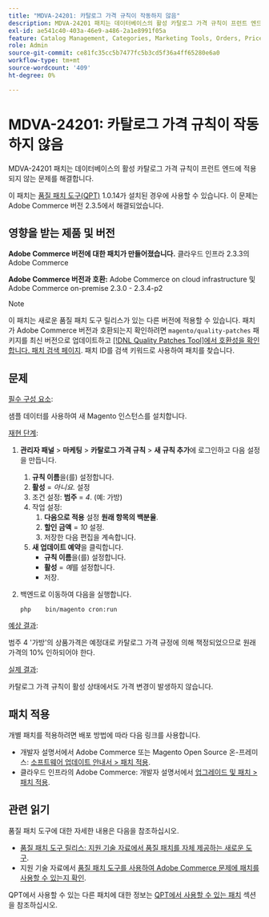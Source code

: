 ```yaml
---
title: "MDVA-24201: 카탈로그 가격 규칙이 작동하지 않음"
description: MDVA-24201 패치는 데이터베이스의 활성 카탈로그 가격 규칙이 프런트 엔드에 적용되지 않는 문제를 해결합니다.
exl-id: ae541c40-403a-46e9-a486-2a1e8991f05a
feature: Catalog Management, Categories, Marketing Tools, Orders, Price Rules
role: Admin
source-git-commit: ce81fc35cc5b7477fc5b3cd5f36a4ff65280e6a0
workflow-type: tm+mt
source-wordcount: '409'
ht-degree: 0%

---
```


# MDVA-24201: 카탈로그 가격 규칙이 작동하지 않음

MDVA-24201 패치는 데이터베이스의 활성 카탈로그 가격 규칙이 프런트 엔드에 적용되지 않는 문제를 해결합니다.

이 패치는 [품질 패치 도구(QPT)](https://devdocs.magento.com/guides/v2.4/comp-mgr/patching.html#mqp) 1.0.14가 설치된 경우에 사용할 수 있습니다. 이 문제는 Adobe Commerce 버전 2.3.5에서 해결되었습니다.

## 영향을 받는 제품 및 버전

**Adobe Commerce 버전에 대한 패치가 만들어졌습니다.** 클라우드 인프라 2.3.3의 Adobe Commerce

**Adobe Commerce 버전과 호환:** Adobe Commerce on cloud infrastructure 및 Adobe Commerce on-premise 2.3.0 - 2.3.4-p2

>[!NOTE]
>
>이 패치는 새로운 품질 패치 도구 릴리스가 있는 다른 버전에 적용할 수 있습니다. 패치가 Adobe Commerce 버전과 호환되는지 확인하려면 `magento/quality-patches` 패키지를 최신 버전으로 업데이트하고 [[!DNL Quality Patches Tool]에서 호환성을 확인합니다. 패치 검색 페이지](https://devdocs.magento.com/quality-patches/tool.html#patch-grid). 패치 ID를 검색 키워드로 사용하여 패치를 찾습니다.

## 문제

<u>필수 구성 요소</u>:

샘플 데이터를 사용하여 새 Magento 인스턴스를 설치합니다.

<u>재현 단계</u>:

1. **관리자 패널** > **마케팅** > **카탈로그 가격 규칙** > **새 규칙 추가**&#x200B;에 로그인하고 다음 설정을 만듭니다.
   1. **규칙 이름**&#x200B;을(를) 설정합니다.
   1. **활성** = *아니요.* 설정
   1. 조건 설정: **범주** = *4*. (예: 가방)
   1. 작업 설정:
      1. **다음으로 적용** 설정   **원래 항목의 백분율**.
      1. **할인 금액** = *10* 설정.
      1. 저장한 다음 편집을 계속합니다.
   1. **새 업데이트 예약**&#x200B;을 클릭합니다.
      * **규칙 이름**&#x200B;을(를) 설정합니다.
      * **활성** = *예*&#x200B;를 설정합니다.
      * 저장.
1. 백엔드로 이동하여 다음을 실행합니다.

   `php    bin/magento cron:run`

<u>예상 결과</u>:

범주 4 &#39;가방&#39;의 상품가격은 예정대로 카탈로그 가격 규정에 의해 책정되었으므로 원래 가격의 10% 인하되어야 한다.

<u>실제 결과</u>:

카탈로그 가격 규칙이 활성 상태에서도 가격 변경이 발생하지 않습니다.

## 패치 적용

개별 패치를 적용하려면 배포 방법에 따라 다음 링크를 사용합니다.

* 개발자 설명서에서 Adobe Commerce 또는 Magento Open Source 온-프레미스: [소프트웨어 업데이트 안내서 > 패치 적용](https://devdocs.magento.com/guides/v2.4/comp-mgr/patching/mqp.html).
* 클라우드 인프라의 Adobe Commerce: 개발자 설명서에서 [업그레이드 및 패치 > 패치 적용](https://devdocs.magento.com/cloud/project/project-patch.html).

## 관련 읽기

품질 패치 도구에 대한 자세한 내용은 다음을 참조하십시오.

* [품질 패치 도구 릴리스: 지원 기술 자료에서 품질 패치를 자체 제공하는 새로운 도구](/help/announcements/adobe-commerce-announcements/magento-quality-patches-released-new-tool-to-self-serve-quality-patches.md).
* 지원 기술 자료에서 [품질 패치 도구를 사용하여 Adobe Commerce 문제에 패치를 사용할 수 있는지 확인](/help/support-tools/patches-available-in-qpt-tool/check-patch-for-magento-issue-with-magento-quality-patches.md).

QPT에서 사용할 수 있는 다른 패치에 대한 정보는 [QPT에서 사용할 수 있는 패치](https://support.magento.com/hc/en-us/sections/360010506631-Patches-available-in-MQP-tool-) 섹션을 참조하십시오.
